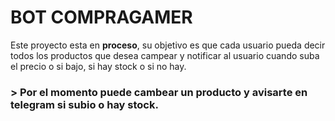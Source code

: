 # **BOT COMPRAGAMER**
Este proyecto esta en **proceso**, su objetivo es que cada usuario pueda decir todos los productos que desea campear y notificar al usuario cuando suba el precio o si bajo, si hay stock o si no hay.

### > Por el momento puede cambear un producto y avisarte en telegram si subio o hay stock.
